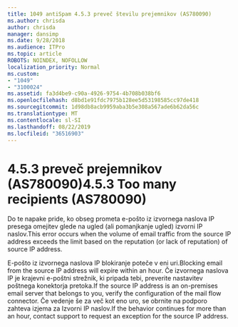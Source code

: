 ```yaml
---
title: 1049 antiSpam 4.5.3 preveč številu prejemnikov (AS780090)
ms.author: chrisda
author: chrisda
manager: dansimp
ms.date: 9/28/2018
ms.audience: ITPro
ms.topic: article
ROBOTS: NOINDEX, NOFOLLOW
localization_priority: Normal
ms.custom:
- "1049"
- "3100024"
ms.assetid: fa3d4be9-c90a-4926-9754-4b708b038bf6
ms.openlocfilehash: d8bd1e91fdc7975b128ee5d53198585cc97de418
ms.sourcegitcommit: 1d98db8acb9959aba3b5e308a567ade6b62da56c
ms.translationtype: MT
ms.contentlocale: sl-SI
ms.lasthandoff: 08/22/2019
ms.locfileid: "36516903"
---
```

# <a name="453-too-many-recipients-as780090"></a><span data-ttu-id="2ba02-102">4.5.3 preveč prejemnikov (AS780090)</span><span class="sxs-lookup"><span data-stu-id="2ba02-102">4.5.3 Too many recipients (AS780090)</span></span>

<span data-ttu-id="2ba02-103">Do te napake pride, ko obseg prometa e-pošto iz izvornega naslova IP presega omejitev glede na ugled (ali pomanjkanje ugled) izvorni IP naslov.</span><span class="sxs-lookup"><span data-stu-id="2ba02-103">This error occurs when the volume of email traffic from the source IP address exceeds the limit based on the reputation (or lack of reputation) of source IP address.</span></span>

<span data-ttu-id="2ba02-104">E-pošto iz izvornega naslova IP blokiranje poteče v eni uri.</span><span class="sxs-lookup"><span data-stu-id="2ba02-104">Blocking email from the source IP address will expire within an hour.</span></span> <span data-ttu-id="2ba02-105">Če izvornega naslova IP je krajevni e-poštni strežnik, ki pripada tebi, preverite nastavitev poštnega konektorja pretoka.</span><span class="sxs-lookup"><span data-stu-id="2ba02-105">If the source IP address is an on-premises email server that belongs to you, verify the configuration of the mail flow connector.</span></span> <span data-ttu-id="2ba02-106">Če vedenje še za več kot eno uro, se obrnite na podporo zahteva izjema za Izvorni IP naslov.</span><span class="sxs-lookup"><span data-stu-id="2ba02-106">If the behavior continues for more than an hour, contact support to request an exception for the source IP address.</span></span>
